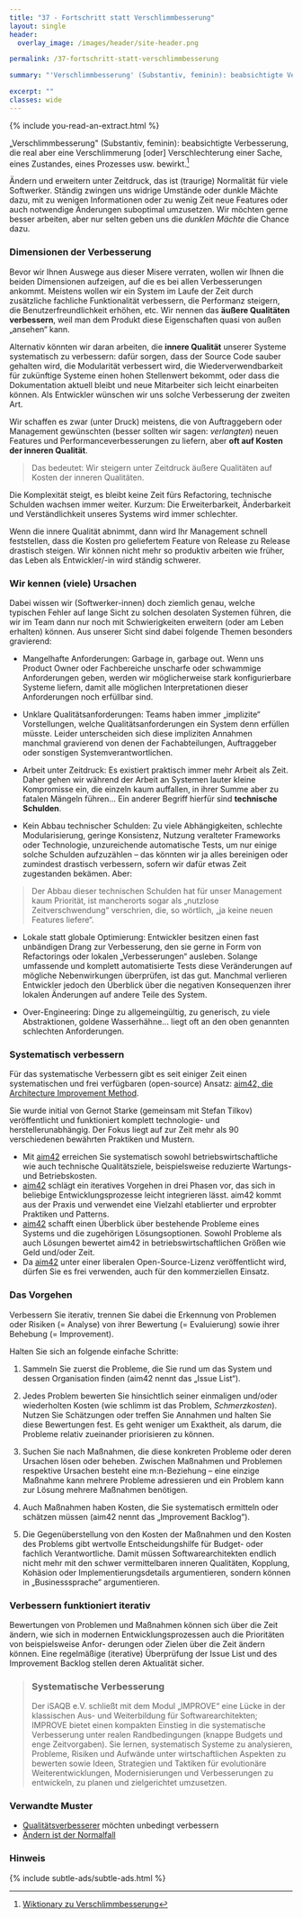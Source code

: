 ```yaml
---
title: "37 - Fortschritt statt Verschlimmbesserung"
layout: single
header:
  overlay_image: /images/header/site-header.png

permalink: /37-fortschritt-statt-verschlimmbesserung

summary: "'Verschlimmbesserung' (Substantiv, feminin): beabsichtigte Verbesserung, die real aber eine Verschlechterung einer Sache, eines Prozesses usw. bewirkt."

excerpt: ""
classes: wide
---
```

{% include you-read-an-extract.html %}

„Verschlimmbesserung" (Substantiv, feminin): beabsichtigte Verbesserung, die real aber eine Verschlimmerung [oder] Verschlechterung einer Sache, eines Zustandes, eines Prozesses usw. bewirkt.[^wikipedia]


Ändern und erweitern unter Zeitdruck, das ist (traurige) Normalität für viele Softwerker. Ständig zwingen uns widrige Umstände oder dunkle Mächte dazu, mit zu wenigen Informationen oder zu wenig Zeit neue Features oder auch notwendige Änderungen suboptimal umzusetzen. Wir möchten gerne besser arbeiten, aber nur selten geben uns die _dunklen Mächte_ die Chance dazu.

### Dimensionen der Verbesserung
Bevor wir Ihnen Auswege aus dieser Misere verraten, wollen wir Ihnen die beiden Dimensionen aufzeigen, auf die es bei allen Verbesserungen ankommt. Meistens wollen wir ein System im Laufe der Zeit durch zusätzliche fachliche Funktionalität verbessern, die Performanz steigern, die Benutzerfreundlichkeit erhöhen, etc. Wir nennen das **äußere Qualitäten verbessern**, weil man dem Produkt diese Eigenschaften quasi von außen „ansehen“ kann.

Alternativ könnten wir daran arbeiten, die **innere Qualität** unserer Systeme systematisch zu verbessern: dafür sorgen, dass der Source Code sauber gehalten
wird, die Modularität verbessert wird, die Wiederverwendbarkeit für zukünftige
Systeme einen hohen Stellenwert bekommt, oder dass die Dokumentation aktuell bleibt
und neue Mitarbeiter sich leicht einarbeiten können. Als Entwickler wünschen wir
uns solche Verbesserung der zweiten Art.

Wir schaffen es zwar (unter Druck) meistens, die von Auftraggebern oder Management gewünschten (besser sollten wir sagen: _verlangten_) neuen Features und Performanceverbesserungen zu liefern, aber **oft auf Kosten der inneren Qualität**.

>Das bedeutet: Wir steigern unter Zeitdruck äußere Qualitäten auf Kosten der inneren Qualitäten.

Die Komplexität steigt, es bleibt keine Zeit fürs Refactoring, technische Schulden wachsen immer weiter. Kurzum: Die Erweiterbarkeit, Änderbarkeit und Verständlichkeit unseres Systems wird immer schlechter.

Wenn die innere Qualität abnimmt, dann wird Ihr Management schnell feststellen, dass die Kosten pro geliefertem Feature von Release zu Release drastisch steigen. Wir können nicht mehr so produktiv arbeiten wie früher, das Leben als Entwickler/-in wird ständig schwerer.

### Wir kennen (viele) Ursachen
Dabei wissen wir (Softwerker-innen) doch ziemlich genau, welche typischen Fehler
auf lange Sicht zu solchen desolaten Systemen führen, die wir im Team dann nur noch mit Schwierigkeiten erweitern (oder am Leben erhalten) können. Aus unserer Sicht sind dabei folgende Themen besonders gravierend:

* Mangelhafte Anforderungen: Garbage in, garbage out. Wenn uns Product Owner oder Fachbereiche unscharfe oder schwammige Anforderungen geben, werden wir möglicherweise stark konfigurierbare Systeme liefern, damit alle möglichen Interpretationen dieser Anforderungen noch erfüllbar sind.

* Unklare Qualitätsanforderungen: Teams haben immer „implizite“ Vorstellungen, welche Qualitätsanforderungen ein System denn erfüllen müsste. Leider unterscheiden sich diese impliziten Annahmen manchmal gravierend von denen der Fachabteilungen, Auftraggeber oder sonstigen Systemverantwortlichen.

* Arbeit unter Zeitdruck: Es existiert praktisch immer mehr Arbeit als Zeit. Daher gehen wir während der Arbeit an Systemen lauter kleine Kompromisse ein, die einzeln kaum auffallen, in ihrer Summe aber zu fatalen Mängeln führen... Ein anderer Begriff
hierfür sind **technische Schulden**.

* Kein Abbau technischer Schulden: Zu viele Abhängigkeiten, schlechte Modularisierung, geringe Konsistenz, Nutzung veralteter Frameworks oder Technologie, unzureichende automatische Tests, um nur einige solche Schulden aufzuzählen – das könnten wir ja alles bereinigen oder zumindest drastisch verbessern, sofern wir dafür etwas Zeit zugestanden bekämen. Aber:
>Der Abbau dieser technischen Schulden hat für unser Management kaum Priorität, ist mancherorts sogar als „nutzlose Zeitverschwendung“ verschrien, die,
so wörtlich, „ja keine neuen Features liefere“.


* Lokale statt globale Optimierung: Entwickler besitzen einen fast unbändigen Drang zur Verbesserung, den sie gerne in Form von Refactorings oder lokalen „Verbesserungen“ ausleben. Solange umfassende und komplett automatisierte Tests
diese Veränderungen auf mögliche Nebenwirkungen überprüfen, ist das gut. Manchmal verlieren Entwickler jedoch den Überblick über die negativen Konsequenzen ihrer lokalen Änderungen auf andere Teile des System.

* Over-Engineering: Dinge zu allgemeingültig, zu generisch, zu viele Abstraktionen,
goldene Wasserhähne... liegt oft an den oben genannten schlechten Anforderungen.


### Systematisch verbessern
Für das systematische Verbessern gibt es seit einiger Zeit einen systematischen
und frei verfügbaren (open-source) Ansatz:
[aim42, die Architecture Improvement Method](https://aim42.org).

Sie wurde initial von Gernot Starke (gemeinsam mit Stefan Tilkov) veröffentlicht und funktioniert komplett technologie- und herstellerunabhängig. Der Fokus liegt auf zur Zeit mehr als 90 verschiedenen bewährten Praktiken und Mustern.

* Mit [aim42](https://aim42.org) erreichen Sie systematisch sowohl betriebswirtschaftliche wie auch technische Qualitätsziele, beispielsweise reduzierte Wartungs- und Betriebskosten.
* [aim42](https://aim42.org) schlägt ein iteratives Vorgehen in drei Phasen vor, das sich in beliebige Entwicklungsprozesse leicht integrieren lässt.
aim42 kommt aus der Praxis und verwendet eine Vielzahl etablierter und erprobter Praktiken und Patterns.
* [aim42](https://aim42.org) schafft einen Überblick über bestehende Probleme eines Systems und die zugehörigen Lösungsoptionen. Sowohl Probleme als auch Lösungen bewertet aim42 in betriebswirtschaftlichen Größen wie Geld und/oder Zeit.
* Da [aim42](https://aim42.org) unter einer liberalen Open-Source-Lizenz veröffentlicht wird, dürfen Sie es frei verwenden, auch für den kommerziellen Einsatz.

### Das Vorgehen
Verbessern Sie iterativ, trennen Sie dabei die Erkennung von Problemen oder Risiken (= Analyse) von ihrer Bewertung (= Evaluierung) sowie ihrer Behebung (= Improvement).

Halten Sie sich an folgende einfache Schritte:
1. Sammeln Sie zuerst die Probleme, die Sie rund um das System und dessen Organisation finden (aim42 nennt das „Issue List“).

2. Jedes Problem bewerten Sie hinsichtlich seiner einmaligen und/oder wiederholten Kosten (wie schlimm ist das Problem, _Schmerzkosten_).
Nutzen Sie Schätzungen oder treffen Sie Annahmen und halten Sie diese
Bewertungen fest. Es geht weniger um Exaktheit, als darum, die Probleme relativ
zueinander priorisieren zu können.

3. Suchen Sie nach Maßnahmen, die diese konkreten Probleme oder deren Ursachen
lösen oder beheben. Zwischen Maßnahmen und Problemen respektive Ursachen besteht eine m:n-Beziehung – eine einzige Maßnahme kann mehrere Probleme adressieren und ein Problem kann zur Lösung mehrere Maßnahmen benötigen.

4. Auch Maßnahmen haben Kosten, die Sie systematisch ermitteln oder schätzen müssen (aim42 nennt das „Improvement Backlog“).

5. Die Gegenüberstellung von den Kosten der Maßnahmen und den Kosten des Problems gibt wertvolle Entscheidungshilfe für Budget- oder fachlich Verantwortliche. Damit müssen Softwarearchitekten endlich nicht mehr mit den schwer vermittelbaren inneren Qualitäten, Kopplung, Kohäsion oder Implementierungsdetails argumentieren, sondern können in „Businesssprache“ argumentieren.

### Verbessern funktioniert iterativ
Bewertungen von Problemen und Maßnahmen können sich über die Zeit ändern, wie sich in modernen Entwicklungsprozessen auch die Prioritäten von beispielsweise Anfor- derungen oder Zielen über die Zeit ändern können. Eine regelmäßige (iterative) Überprüfung der Issue List und des Improvement Backlog stellen deren Aktualität sicher.

>### Systematische Verbesserung
>Der iSAQB e.V. schließt mit dem Modul „IMPROVE“ eine Lücke in der
klassischen Aus- und Weiterbildung für Softwarearchitekten; IMPROVE bietet einen kompakten Einstieg in die systematische Verbesserung unter realen Randbedingungen (knappe Budgets und enge Zeitvorgaben). Sie lernen, systematisch Systeme zu analysieren, Probleme, Risiken und Aufwände unter wirtschaftlichen Aspekten zu bewerten sowie Ideen, Strategien und Taktiken für evolutionäre Weiterentwicklungen, Modernisierungen und Verbesserungen zu entwickeln, zu planen und zielgerichtet umzusetzen.



### Verwandte Muster

* [Qualitätsverbesserer](/33-qualitaetsverbesserer) möchten unbedingt verbessern
* [Ändern ist der Normalfall](/25-aendern-ist-normalfall)


[^wikipedia]:  [Wiktionary zu Verschlimmbesserung](https://de.wiktionary.org/wiki/Verschlimmbesserung)

### Hinweis
{% include subtle-ads/subtle-ads.html %}
